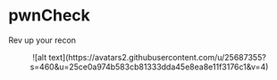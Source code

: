 # pwnCheck
Rev up your recon

<p align="center">![alt text](https://avatars2.githubusercontent.com/u/25687355?s=460&u=25ce0a974b583cb81333dda45e8ea8e11f3176c1&v=4)</p>
